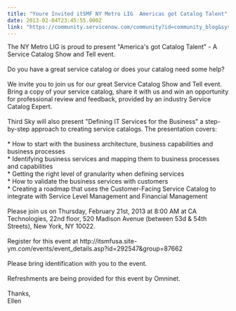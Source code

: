 ```yaml
---
title: "Youre Invited itSMF NY Metro LIG  Americas got Catalog Talent"
date: 2013-02-04T23:45:55.000Z
link: "https://community.servicenow.com/community?id=community_blog&sys_id=dbed222ddbd0dbc01dcaf3231f961937"
---
```

<p>The NY Metro LIG is proud to present "America's got Catalog Talent" - A Service Catalog Show and Tell event.<br /> <br />Do you have a great service catalog or does your catalog need some help?<br /> <br />We invite you to join us for our great Service Catalog Show and Tell event. Bring a copy of your service catalog, share it with us and win an opportunity for professional review and feedback, provided by an industry Service Catalog Expert.<br /> <br />Third Sky will also present "Defining IT Services for the Business" a step-by-step approach to creating service catalogs. The presentation covers:<br /> <br />* How to start with the business architecture, business capabilities and business processes<br />* Identifying business services and mapping them to business processes and capabilities<br />* Getting the right level of granularity when defining services<br />* How to validate the business services with customers<br />* Creating a roadmap that uses the Customer-Facing Service Catalog to integrate with Service Level Management and Financial Management<br /> <br />Please join us on Thursday, February 21st, 2013 at 8:00 AM at CA Technologies, 22nd floor, 520 Madison Avenue (between 53d &amp; 54th Streets), New York, NY 10022.<br /> <br />Register for this event at http://itsmfusa.site-ym.com/events/event_details.asp?id=292547&amp;group=87662<br /> <br />Please bring identification with you to the event.<br /> <br />Refreshments are being provided for this event by Omninet.<br /><br />Thanks,<br />Ellen</p>